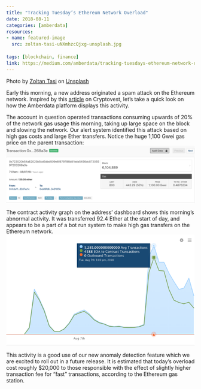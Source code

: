 ```yaml
---
title: "Tracking Tuesday’s Ethereum Network Overload"
date: 2018-08-11
categories: [amberdata]
resources:
- name: featured-image
  src: zoltan-tasi-uNXmhzcQjxg-unsplash.jpg

tags: [blockchain, finance]
link: https://medium.com/amberdata/tracking-tuesdays-ethereum-network-overload-2d87c4ac1f93
---
```

Photo by <a href="https://unsplash.com/@zoltantasi?utm_source=unsplash&utm_medium=referral&utm_content=creditCopyText">Zoltan Tasi</a> on <a href="https://unsplash.com/s/photos/ethereum?utm_source=unsplash&utm_medium=referral&utm_content=creditCopyText">Unsplash</a>
  
Early this morning, a new address originated a spam attack on the Ethereum network. Inspired by this [article](https://cryptovest.com/news/ethereum-network-overloaded-again-strong-suspicions-of-spam/) on Cryptovest, let’s take a quick look on how the Amberdata platform displays this activity.

The account in question operated transactions consuming upwards of 20% of the network gas usage this morning, taking up large space on the block and slowing the network. Our alert system identified this attack based on high gas costs and large Ether transfers. Notice the huge 1,100 Gwei gas price on the parent transaction:
![](txn_ticket.png "https://amberdata.io/transactions/0x723020b54a82025b5cd5dbd509e6f879786b81bda5456dc87305597203268a3e?size=500")

The contract activity graph on the address’ dashboard shows this morning’s abnormal activity. It was transferred 92.4 Ether at the start of day, and appears to be a part of a bot run system to make high gas transfers on the Ethereum network.
![](contract_activity.png "The contract activity of the account in question. Beginning today, the address has had a peak of almost 5,300 transactions, each costing roughly 20% gas")

This activity is a good use of our new anomaly detection feature which we are excited to roll out in a future release. It is estimated that today’s overload cost roughly $20,000 to those responsible with the effect of slightly higher transaction fee for “fast” transactions, according to the Ethereum gas station.